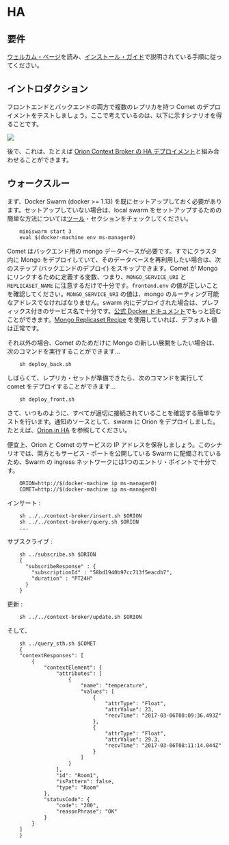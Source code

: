 # HA

## 要件

[ウェルカム・ページ](../../../index.md)を読み、[インストール・ガイド](../../../installation.md)で説明されている手順に従ってください。

## イントロダクション

フロントエンドとバックエンドの両方で複数のレプリカを持つ Comet のデプロイメントをテストしましょう。ここで考えているのは、以下に示すシナリオを得ることです。

<img src='http://g.gravizo.com/g?
digraph Cluster {
    label="Docker Swarm"
    rankdir=LR;
    compound=true;
    node [shape="record" style="filled" fillcolor=aliceblue];
    splines=line;
    "Client" [shape=oval];
    "NGSI";
    "Comet LB";
    Comet1;
    Comet2;
    Comet3;
    "Comet DB 1" [shape=egg];
    "Comet DB 2" [shape=egg];
    "Comet DB 3" [shape=egg];
    "NGSI" -> "Comet LB" [label="Notifications"];
    "Client" -> "Comet LB" [label=8666];
    "Comet LB" -> {Comet1,Comet2,Comet3};
    "Comet2" -> "Comet DB 1";
    "Comet1" -> "Comet DB 1";
    "Comet3" -> "Comet DB 1";
    "Comet DB 1" -> "Comet DB 2" [dir=both];
    "Comet DB 2" -> "Comet DB 3" [dir=both];
    "Comet DB 1" -> "Comet DB 3" [dir=both];
    {rank=same; "Comet DB 2"; "Comet DB 3"}
}
'>

後で、これは、たとえば [Orion Context Broker の HA デプロイメント](../../context-broker/ha/readme.md)と組み合わせることができます。

## ウォークスルー

まず、Docker Swarm (docker >= 1.13) を既にセットアップしておく必要があります。セットアップしていない場合は、local swarm をセットアップするための簡単な方法については[ツール](../../../tools/readme.md)・セクションをチェックしてください。

```
    miniswarm start 3
    eval $(docker-machine env ms-manager0)
```

Comet はバックエンド用の mongo データベースが必要です。すでにクラスタ内に Mongo をデプロイしていて、そのデータベースを再利用したい場合は、次のステップ (バックエンドのデプロイ) をスキップできます。Comet が Mongo にリンクするために定義する変数、つまり、`MONGO_SERVICE_URI` と `REPLICASET_NAME` に注意するだけで十分です。`frontend.env` の値が正しいことを確認してください。`MONGO_SERVICE_URI` の値は、mongo のルーティング可能なアドレスでなければなりません。swarm 内にデプロイされた場合は、プレフィックス付きのサービス名で十分です。[公式 Docker ドキュメント](https://docs.docker.com/docker-cloud/apps/service-links/)でもっと読むことができます。[Mongo Replicaset Recipe](../../../utils/mongo-replicaset/readme.md) を使用していれば、デフォルト値は正常です。

それ以外の場合、Comet のためだけに Mongo の新しい展開をしたい場合は、次のコマンドを実行することができます...

```
    sh deploy_back.sh
```

しばらくて、レプリカ・セットが準備できたら、次のコマンドを実行して comet をデプロイすることができます...

```
    sh deploy_front.sh
```

さて、いつものように、すべてが適切に接続されていることを確認する簡単なテストを行います。通知のソースとして、swarm に Orion をデプロイしました。たとえば、[Orion in HA](../../context-broker/ha/readme.md) を参照してください。

便宜上、Orion と Comet のサービスの IP アドレスを保存しましょう。このシナリオでは、両方ともサービス・ポートを公開している Swarm に配備されているため、Swarm の ingress ネットワークには1つのエントリ・ポイントで十分です。

```
    ORION=http://$(docker-machine ip ms-manager0)
    COMET=http://$(docker-machine ip ms-manager0)
```

インサート :

```
    sh ../../context-broker/insert.sh $ORION
    sh ../../context-broker/query.sh $ORION
    ...
```

サブスクライブ :

```
    sh ../subscribe.sh $ORION
    {
      "subscribeResponse" : {
        "subscriptionId" : "58bd1940b97cc713f5eacdb7",
        "duration" : "PT24H"
      }
    }
```

更新 :

```
    sh ../../context-broker/update.sh $ORION
```

そして、

```
    sh ../query_sth.sh $COMET
    {
    "contextResponses": [
        {
            "contextElement": {
                "attributes": [
                    {
                        "name": "temperature",
                        "values": [
                            {
                                "attrType": "Float",
                                "attrValue": 23,
                                "recvTime": "2017-03-06T08:09:36.493Z"
                            },
                            {
                                "attrType": "Float",
                                "attrValue": 29.3,
                                "recvTime": "2017-03-06T08:11:14.044Z"
                            }
                        ]
                    }
                ],
                "id": "Room1",
                "isPattern": false,
                "type": "Room"
            },
            "statusCode": {
                "code": "200",
                "reasonPhrase": "OK"
            }
        }
    ]
    }
```
